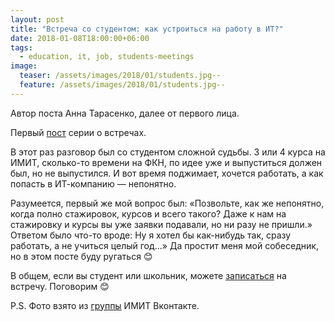 ```yaml
---
layout: post
title: "Встреча со студентом: как устроиться на работу в ИТ?"
date: 2018-01-08T18:00:00+06:00
tags:
  - education, it, job, students-meetings
image: 
  teaser: /assets/images/2018/01/students.jpg--
  feature: /assets/images/2018/01/students.jpg--
---
```


Автор поста Анна Тарасенко, далее от первого лица.

Первый <a href="http://blog.7bits.ru/students-meetings-2017-12-12.html" target="_blank">пост</a> серии о встречах.

В этот раз разговор был со студентом сложной судьбы. 3 или 4 курса на ИМИТ, сколько-то времени на ФКН, по идее уже и выпуститься должен был, но не выпустился. И вот время поджимает, хочется работать, а как попасть в ИТ-компанию — непонятно.

Разумеется, первый же мой вопрос был: «Позвольте, как же непонятно, когда полно стажировок, курсов и всего такого? Даже к нам на стажировку и курсы вы уже заявки подавали, но ни разу не пришли.» Ответом было что-то вроде: Ну я хотел бы как-нибудь так, сразу работать, а не учиться целый год...» Да простит меня мой собеседник, но в этом посте буду ругаться 😊



В общем, если вы студент или школьник, можете <a href="http://annieomsk.1der.link/it-education-meeting" target="_blank">записаться</a> на встречу. Поговорим 😊

P.S. Фото взято из <a href="https://vk.com/imit_omsu" target="_blank">группы</a> ИМИТ Вконтакте. 